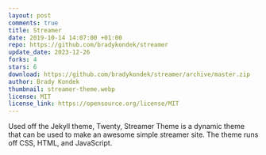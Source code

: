 ```yaml
---
layout: post
comments: true
title: Streamer
date: 2019-10-14 14:07:00 +01:00
repo: https://github.com/bradykondek/streamer
update_date: 2023-12-26
forks: 4
stars: 6
download: https://github.com/bradykondek/streamer/archive/master.zip
author: Brady Kondek
thumbnail: streamer-theme.webp
license: MIT
license_link: https://opensource.org/license/MIT
---
```


Used off the Jekyll theme, Twenty, Streamer Theme is a dynamic theme that can be used to make an awesome simple streamer site.  The theme runs off CSS, HTML, and JavaScript.
